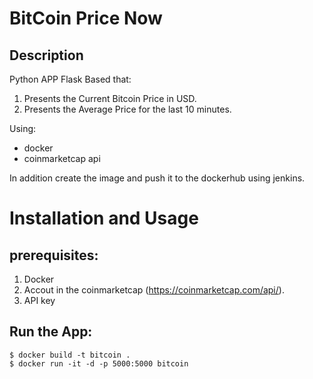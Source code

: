 # BitCoin Price Now

## Description 

Python APP Flask Based that:
1. Presents the Current Bitcoin Price in USD.
2. Presents the Average Price for the last 10 minutes.

Using: 
* docker
* coinmarketcap api

In addition create the image and push it to the dockerhub using jenkins.

# Installation and Usage
## prerequisites:
1. Docker
2. Accout in the coinmarketcap (https://coinmarketcap.com/api/).
3. API key
    
## Run the App:
    $ docker build -t bitcoin .
    $ docker run -it -d -p 5000:5000 bitcoin


